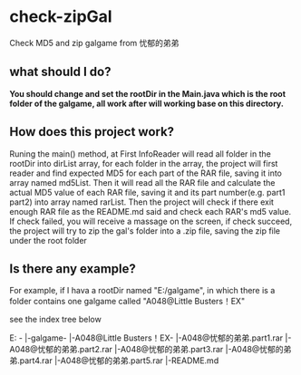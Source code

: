 # check-zipGal
Check MD5 and zip galgame from 忧郁的弟弟

## what should I do?
**You should change and set the rootDir in the Main.java which is the root folder of the galgame, all work after will working base on this directory.**

## How does this project work?
Runing the main() method, at First InfoReader will read all folder in the rootDir into dirList array, for each folder in the array, the project will first reader and find expected MD5 for each part of the RAR file, saving it into array named md5List. Then it will read all the RAR file and calculate the actual MD5 value of each RAR file, saving it and its part number(e.g. part1 part2) into array named rarList. Then the project will check if there exit enough RAR file as the README.md said and check each RAR's md5 value. If check failed, you will receive a massage on the screen, if check succeed, the project will try to zip the gal's folder into a .zip file, saving the zip file under the root folder

## Is there any example?
For example, if I hava a rootDir named "E:/galgame", in which there is a folder contains one galgame called "A048@Little Busters！EX"

see the index tree below

<pr>
E: -
   |-galgame-
            |-A048@Little Busters！EX-
                                     |-A048@忧郁的弟弟.part1.rar
                                     |-A048@忧郁的弟弟.part2.rar
                                     |-A048@忧郁的弟弟.part3.rar
                                     |-A048@忧郁的弟弟.part4.rar
                                     |-A048@忧郁的弟弟.part5.rar
                                     |-README.md
</pr>
